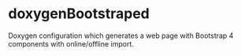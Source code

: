 # doxygenBootstraped
Doxygen configuration which generates a web page with Bootstrap 4 components with online/offline import.
